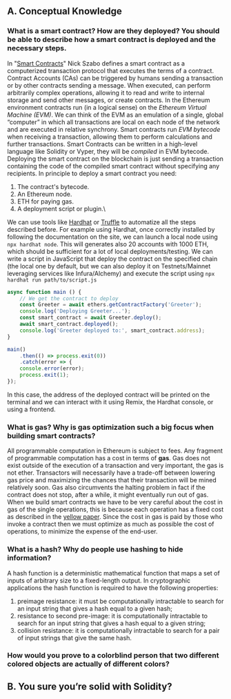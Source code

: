 ## A. Conceptual Knowledge

### What is a smart contract? How are they deployed? You should be able to describe how a smart contract is deployed and the necessary steps.

In "[Smart Contracts][1]" Nick Szabo defines a smart contract as a computerized transaction protocol that executes the terms of a contract. Contract Accounts (CAs) can be triggered by humans sending a transaction or by other contracts sending a message. When executed, can perform arbitrarily complex operations, allowing it to read and write to internal storage and send other messages, or create contracts. In the Ethereum environment contracts run (in a logical sense) on the *Ethereum Virtual Machine (EVM)*. We can think of the EVM as an emulation of a single, global “computer” in which all transactions are local on each node of the network and are executed in relative synchrony. Smart contracts run *EVM bytecode* when receiving a transaction, allowing them to perform calculations and further transactions. Smart Contracts can be written in a high-level language like Solidity or Vyper, they will be *compiled* in EVM bytecode. Deploying the smart contract on the blockchain is just sending a transaction containing the code of the compiled smart contract without specifying any recipients. In principle to deploy a smart contract you need:
1. The contract's bytecode.
2. An Ethereum node.
3. ETH for paying gas.
4. A deployment script or plugin.\

We can use tools like [Hardhat](https://hardhat.org) or [Truffle](https://trufflesuite.com) to automatize all the steps described before. For example using Hardhat, once correctly installed by following the documentation on the site, we can launch a local node using `npx hardhat node`. This will generates also 20 accounts with 1000 ETH, which should be sufficient for a lot of local deployments/testing. We can write a script in JavaScript that deploy the contract on the specified chain (the local one by default, but we can also deploy it on Testnets/Mainnet leveraging services like Infura/Alchemy) and execute the script using `npx hardhat run path/to/script.js`

```javascript
async function main () {
    // We get the contract to deploy
    const Greeter = await ethers.getContractFactory('Greeter');
    console.log('Deploying Greeter...');
    const smart_contract = await Greeter.deploy();
    await smart_contract.deployed();
    console.log('Greeter deployed to:', smart_contract.address);
}

main()
    .then(() => process.exit(0))
    .catch(error => {
    console.error(error);
    process.exit(1);
});
```

In this case, the address of the deployed contract will be printed on the terminal and we can interact with it using Remix, the Hardhat console, or using a frontend.

### What is gas? Why is gas optimization such a big focus when building smart contracts?

All programmable computation in Ethereum is subject to fees. Any fragment of programmable computation has a cost in terms of **gas**. Gas does not exist outside of the execution of a transaction and very important, the gas is not ether. Transactors will necessarily have a trade-off between lowering gas price and maximizing the chances that their transaction will be mined relatively soon. Gas also circumvents the halting problem in fact if the contract does not stop, after a while, it might eventually run out of gas. When we build smart contracts we have to be very careful about the cost in gas of the single operations, this is because each operation has a fixed cost as described in the [yellow paper][2]. Since the cost in gas is paid by those who invoke a contract then we must optimize as much as possible the cost of operations, to minimize the expense of the end-user. 

### What is a hash? Why do people use hashing to hide information?
A hash function is a deterministic mathematical function that maps a set of inputs of arbitrary size to a fixed-length output.
In cryptographic applications the hash function is required to have the following properties:
1. preimage resistance: it must be computationally intractable to search for an input string that gives a hash equal to a given hash;
2. resistance to second pre-image: it is computationally intractable to search for an input string that gives a hash equal to a given string;
3. collision resistance: it is computationally intractable to search for a pair of input strings that give the same hash.

### How would you prove to a colorblind person that two different colored objects are actually of different colors?

## B. You sure you’re solid with Solidity?



[1]: https://www.fon.hum.uva.nl/rob/Courses/InformationInSpeech/CDROM/Literature/LOTwinterschool2006/szabo.best.vwh.net/smart.contracts.html "Smart Contracts"
[2]: https://ethereum.github.io/yellowpaper/paper.pdf "Yellow Paper"